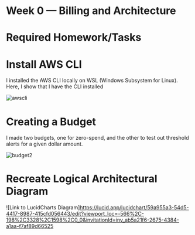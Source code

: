 # Week 0 — Billing and Architecture

# Required Homework/Tasks

# Install AWS CLI

I installed the AWS CLI locally on WSL (Windows Subsystem for Linux).
Here, I show that I have the CLI installed

![awscli](https://user-images.githubusercontent.com/125153369/219493838-fde90a87-cc98-4af9-a4cd-0838558cd8c7.PNG)

# Creating a Budget

I made two budgets, one for zero-spend, and the other to test out threshold alerts for a given dollar amount.

![budget2](https://user-images.githubusercontent.com/125153369/219494362-cb0d7e7d-c09f-44c8-8ca4-fbe5e933fa29.PNG)

# Recreate Logical Architectural Diagram

![Link to LucidCharts Diagram]https://lucid.app/lucidchart/59a955a3-54d5-4417-8987-415cfd056443/edit?viewport_loc=-566%2C-198%2C3328%2C1598%2C0_0&invitationId=inv_ab5a21f6-2675-4384-a1aa-f7af89d66525

